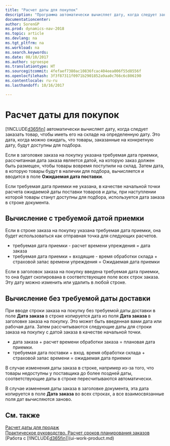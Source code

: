 ```yaml
---
title: "Расчет даты для покупок"
description: "Программа автоматически вычисляет дату, когда следует заказать товар, чтобы иметь его на складе на определенную дату. Это дата, когда можно ожидать, что товары, заказанные на конкретную дату, будут доступны для подбора."
documentationcenter: 
author: SorenGP
ms.prod: dynamics-nav-2018
ms.topic: article
ms.devlang: na
ms.tgt_pltfrm: na
ms.workload: na
ms.search.keywords: 
ms.date: 08/10/2017
ms.author: sgroespe
ms.translationtype: HT
ms.sourcegitcommit: 4fefaef7380ac10836fcac404eea006f55d8556f
ms.openlocfilehash: 3f3f87311f0971b2901852a9aa0c766c6c806190
ms.contentlocale: ru-ru
ms.lasthandoff: 10/16/2017

---
```

# <a name="date-calculation-for-purchases"></a>Расчет даты для покупок
[!INCLUDE[d365fin](includes/d365fin_md.md)] автоматически вычисляет дату, когда следует заказать товар, чтобы иметь его на складе на определенную дату. Это дата, когда можно ожидать, что товары, заказанные на конкретную дату, будут доступны для подбора.  

Если в заголовке заказа на покупку указана требуемая дата приемки, рассчитанная дата заказа является датой, на которую заказ должен быть размещен, чтобы товары вовремя поступили на склад. Затем дата, в которую товары будут в наличии для подбора, вычисляется и вводится в поле **Ожидаемая дата поставки**.  

Если требуемая дата приемки не указана, в качестве начальной точки расчета ожидаемой даты поставки товаров и даты, при наступлении которой товары станут доступны для подбора, используется дата заказа в строке документа.  

## <a name="calculating-with-a-requested-receipt-date"></a>Вычисление с требуемой датой приемки  
Если в строке заказа на покупку указана требуемая дата приемки, она будет использоваться как отправная точка для следующих расчетов.  

- требуемая дата приемки - расчет времени упреждения = дата заказа  
- требуемая дата приемки + входящие - время обработки склада + страховой запас времени упреждения = Ожидаемая дата приемки  

Если в заголовок заказа на покупку введена требуемая дата приемки, то она будет скопирована в соответствующее поле всех строк заказа. Эту дату можно изменить или удалить в любой строке.  

## <a name="calculating-without-a-requested-delivery-date"></a>Вычисление без требуемой даты доставки  
При вводе строки заказа на покупку без требуемой даты доставки в поле **Дата заказа** в строке копируется дата из поля **Дата заказа** в заголовке заказа на покупку. Это может быть введенная вами дата или рабочая дата. Затем рассчитываются следующие даты для строки заказа на покупку с датой заказа в качестве начальной точки.  

- дата заказа + расчет времени обработки заказа = плановая дата приемки.  
- требуемая дата поставки + вход. время обработки склада + страховой запас времени = ожидаемая дата приемки  

В случае изменения даты заказа в строке, например из-за того, что товары недоступны у поставщика до более поздней даты, соответствующие даты в строке пересчитываются автоматически.  

В случае изменения даты заказа в заголовке документа, эта дата копируется в поле **Дата заказа** во всех строках, а все взаимосвязанные поля дат вычисляются заново.  

## <a name="see-also"></a>См. также  
 [Расчет даты для продаж](sales-date-calculation-for-sales.md)   
 [Практическое руководство. Расчет сроков планирования заказов](sales-how-to-calculate-order-promising-dates.md)  
 [Работа с [!INCLUDE[d365fin](includes/d365fin_md.md)]](ui-work-product.md)

